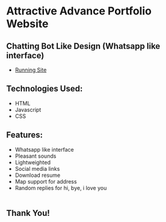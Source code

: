 # Attractive Advance Portfolio Website
## Chatting Bot Like Design (Whatsapp like interface)
- [Running Site]()
## Technologies Used:
- HTML
- Javascript
- CSS
## Features:
- Whatsapp like interface
- Pleasant sounds
- Lightweighted
- Social media links
- Download resume
- Map support for address
- Random replies for hi, bye, i love you
<br><br>
## Thank You!
<br>